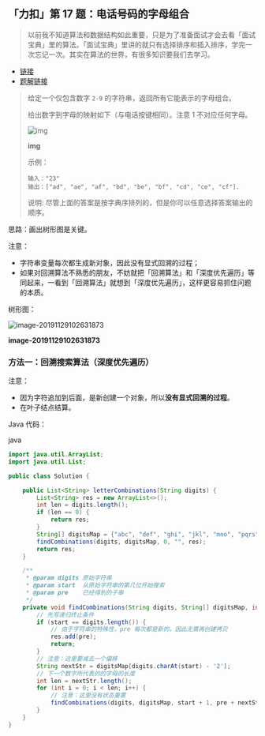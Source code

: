 ## 「力扣」第 17 题：电话号码的字母组合

> 以前我不知道算法和数据结构如此重要，只是为了准备面试才会去看「面试宝典」里的算法。「面试宝典」里讲的就只有选择排序和插入排序，学完一次忘记一次。其实在算法的世界，有很多知识要我们去学习。

- [链接](https://leetcode-cn.com/problems/letter-combinations-of-a-phone-number)
- [题解链接](https://leetcode-cn.com/problems/letter-combinations-of-a-phone-number/solution/hui-su-sou-suo-wu-xian-shi-hui-su-yan-du-you-xian-/)

> 给定一个仅包含数字 `2-9` 的字符串，返回所有它能表示的字母组合。
>
> 给出数字到字母的映射如下（与电话按键相同）。注意 1 不对应任何字母。
>
> 
>
> ![img](https://assets.leetcode-cn.com/aliyun-lc-upload/original_images/17_telephone_keypad.png)
>
> **img**
>
> 
>
> 示例：
>
> ```
> 输入："23"
> 输出：["ad", "ae", "af", "bd", "be", "bf", "cd", "ce", "cf"].
> ```
>
> 说明:
> 尽管上面的答案是按字典序排列的，但是你可以任意选择答案输出的顺序。

思路：画出树形图是关键。

注意：

- 字符串变量每次都生成新对象，因此没有显式回溯的过程；
- 如果对回溯算法不熟悉的朋友，不妨就把「回溯算法」和「深度优先遍历」等同起来，一看到「回溯算法」就想到「深度优先遍历」，这样更容易抓住问题的本质。

树形图：



![image-20191129102631873](https://tva1.sinaimg.cn/large/006y8mN6ly1g9ep8fyyw0j31l00ksdj4.jpg)

**image-20191129102631873**



### 方法一：回溯搜索算法（深度优先遍历）

注意：

- 因为字符追加到后面，是新创建一个对象，所以**没有显式回溯的过程**。
- 在叶子结点结算。

Java 代码：





java

```java
import java.util.ArrayList;
import java.util.List;

public class Solution {

    public List<String> letterCombinations(String digits) {
        List<String> res = new ArrayList<>();
        int len = digits.length();
        if (len == 0) {
            return res;
        }
        String[] digitsMap = {"abc", "def", "ghi", "jkl", "mno", "pqrs", "tuv", "wxyz"};
        findCombinations(digits, digitsMap, 0, "", res);
        return res;
    }

    /**
     * @param digits 原始字符串
     * @param start  从原始字符串的第几位开始搜索
     * @param pre    已经得到的子串
     */
    private void findCombinations(String digits, String[] digitsMap, int start, String pre, List<String> res) {
        // 先写递归终止条件
        if (start == digits.length()) {
            // 由于字符串的特殊性，pre 每次都是新的，因此无需再创建拷贝
            res.add(pre);
            return;
        }
        // 注意：这里要减去一个偏移
        String nextStr = digitsMap[digits.charAt(start) - '2'];
        // 下一个数字所代表的的字母的长度
        int len = nextStr.length();
        for (int i = 0; i < len; i++) {
            // 注意：这里没有状态重置
            findCombinations(digits, digitsMap, start + 1, pre + nextStr.charAt(i), res);
        }
    }
}
```